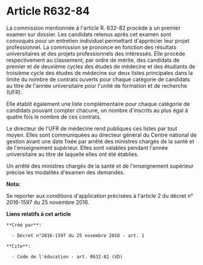 # Article R632-84

La commission mentionnée à l'article R. 632-82 procède à un premier examen sur dossier. Les candidats retenus après cet
examen sont convoqués pour un entretien individuel permettant d'apprécier leur projet professionnel. La commission se
prononce en fonction des résultats universitaires et des projets professionnels des intéressés. Elle procède respectivement
au classement, par ordre de mérite, des candidats de premier et de deuxième cycles des études de médecine et des étudiants de
troisième cycle des études de médecine sur deux listes principales dans la limite du nombre de contrats ouverts pour chaque
catégorie de candidats au titre de l'année universitaire pour l'unité de formation et de recherche (UFR). 

Elle établit également une liste complémentaire pour chaque catégorie de candidats pouvant compter chacune, un nombre
d'inscrits au plus égal à quatre fois le nombre de ces contrats. 

Le directeur de l'UFR de médecine rend publiques ces listes par tout moyen. Elles sont communiquées au directeur général du
Centre national de gestion avant une date fixée par arrêté des ministres chargés de la santé et de l'enseignement supérieur.
Elles sont valables pendant l'année universitaire au titre de laquelle elles ont été établies. 

Un arrêté des ministres chargés de la santé et de l'enseignement supérieur précise les modalités d'examen des demandes.

**Nota:**

Se reporter aux conditions d'application précisées à l'article 2 du décret n° 2016-1597 du 25 novembre 2016.

**Liens relatifs à cet article**

	**Créé par**:

	  - Décret n°2016-1597 du 25 novembre 2016 - art. 1

	**Cite**:

	  - Code de l'éducation - art. R632-82 (VD)
